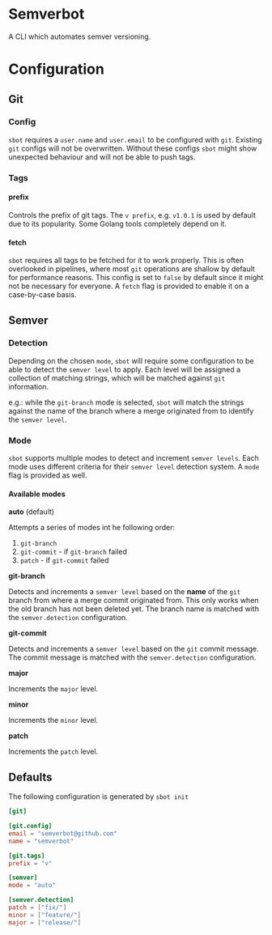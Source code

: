# Semverbot

A CLI which automates semver versioning.

# Configuration

## Git

### Config

`sbot` requires a `user.name` and `user.email` to be configured with `git`.
Existing `git` configs will not be overwritten.
Without these configs `sbot` might show unexpected behaviour and will not be able to push tags.

### Tags

#### prefix

Controls the prefix of git tags. The `v prefix`, e.g. `v1.0.1` is used by default due to its popularity.
Some Golang tools completely depend on it.

#### fetch

`sbot` requires all tags to be fetched for it to work properly. This is often overlooked in pipelines,
where most `git` operations are shallow by default for performance reasons.
This config is set to `false` by default since it might not be necessary for everyone.
A `fetch` flag is provided to enable it on a case-by-case basis.

## Semver

### Detection
Depending on the chosen `mode`, `sbot` will require some configuration to be able to detect the `semver level` to apply.
Each level will be assigned a collection of matching strings, which will be matched against `git` information.

e.g.: while the `git-branch` mode is selected, `sbot` will match the strings against the name of the branch
where a merge originated from to identify the `semver level`.

### Mode
`sbot` supports multiple modes to detect and increment `semver levels`.
Each mode uses different criteria for their `semver level` detection system.
A `mode` flag is provided as well.

#### Available modes
**auto** (default)

Attempts a series of modes int he following order:
1. `git-branch`
1. `git-commit` - if `git-branch` failed
1. `patch` - if `git-commit` failed

**git-branch**

Detects and increments a `semver level` based on the **name** of the `git` branch from where a merge commit originated from.
This only works when the old branch has not been deleted yet. The branch name is matched with the `semver.detection` configuration.

**git-commit**

Detects and increments a `semver level` based on the `git` commit message.
The commit message is matched with the `semver.detection` configuration.

**major**

Increments the `major` level.

**minor**

Increments the `minor` level.

**patch**

Increments the `patch` level.

## Defaults

The following configuration is generated by `sbot init`

```toml
[git]

[git.config]
email = "semverbot@github.com"
name = "semverbot"

[git.tags]
prefix = "v"

[semver]
mode = "auto"

[semver.detection]
patch = ["fix/"]
minor = ["feature/"]
major = ["release/"]
```
